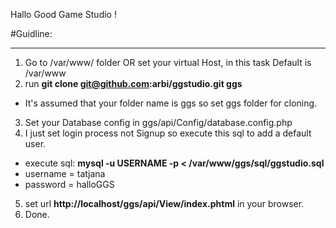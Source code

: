 Hallo Good Game Studio !

#Guidline:

---

1.	Go to /var/www/ folder OR set your virtual Host, in this task Default is /var/www
2.	run __git clone git@github.com:arbi/ggstudio.git ggs__ 
  * It's assumed that your folder name is ggs so set ggs folder for cloning.
3. 	Set your Database config in ggs/api/Config/database.config.php
4. 	I just set login process not Signup so execute this sql to add a default user.
  * execute sql: __mysql -u USERNAME -p < /var/www/ggs/sql/ggstudio.sql__
  *	username = tatjana
  *	password = halloGGS

5.	set url __http://localhost/ggs/api/View/index.phtml__ in your browser.
6.	Done.


